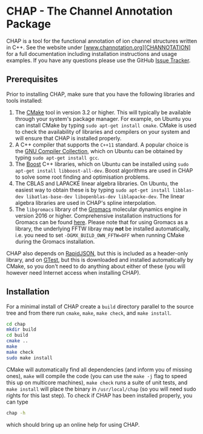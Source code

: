 # CHAP - The Channel Annotation Package #

CHAP is a tool for the functional annotation of ion channel structures written in C++. See the website under [www.channotation.org][CHANNOTATION] for a full documentation including installation instructions and usage examples. If you have any questions please use the GitHub [Issue Tracker](https://github.com/channotation/chap/issues).


## Prerequisites ##

Prior to installing CHAP, make sure that you have the following libraries and tools installed:

1. The [CMake][CMake] tool in version 3.2 or higher. This will typically be available through your system's package manager. For example, on Ubuntu you can install CMake by typing `sudo apt-get install cmake`. CMake is used to check the availability of libraries and compilers on your system and will ensure that CHAP is installed properly.
2. A C++ compiler that supports the `C++11` standard. A popular choice is the [GNU Compiler Collection][GCC], which on Ubuntu can be obtained by typing `sudo apt-get install gcc`.
3. The [Boost][Boost] C++ libraries, which on Ubuntu can be installed using `sudo apt-get install libboost-all-dev`. Boost algorithms are used in CHAP to solve some root finding and optimisation problems.
4. The CBLAS and LAPACKE linear algebra libraries. On Ubuntu, the easiest way to obtain these is by typing `sudo apt-get install libblas-dev libatlas-base-dev libopenblas-dev liblapacke-dev`. The linear algebra libraries are used in CHAP's spline interpolation.
5. The `libgromacs` library of the [Gromacs][Gromacs] molecular dynamics engine in version 2016 or higher. Comprehensive installation instructions for Gromacs can be found [here][Gromacs-install].
Please note that for using Gromacs as a library, the underlying FFTW libray 
may **not** be installed automatically, i.e. you need to set
`-DGMX_BUILD_OWN_FFTW=OFF` when running CMake during the Gromacs 
installation.

CHAP also depends on [RapidJSON](http://rapidjson.org/), but this is included as a header-only library, and on [GTest][GTest], but this is downloaded and installed automatically by CMake, so you don't need to do anything about either of these (you will however need Internet access when installing CHAP).


## Installation ##

For a minimal install of CHAP create a `build` directory parallel to the source tree and from there run `cmake`, `make`, `make check`, and `make install`.

```bash
cd chap
mkdir build
cd build
cmake ..
make
make check
sudo make install
```

CMake will automatically find all dependencies (and inform you of missing ones), `make` will compile the code (you can use the `make -j` flag to speed this up on multicore machines), `make check` runs a suite of unit tests, and `make install` will place the binary in `/usr/local/chap` (so you will need sudo rights for this last step). To check if CHAP has been installed properly, you can type

```bash
chap -h
```

which should bring up an online help for using CHAP.


[CMake]: https://cmake.org/
[Boost]: http://www.boost.org/
[CBLAS]: http://www.netlib.org/blas/
[LAPACKE]: http://www.netlib.org/lapack/lapacke.html
[Gromacs]: http://www.gromacs.org/
[Gromacs-install]: http://manual.gromacs.org/documentation/ 
[GCC]: https://gcc.gnu.org/
[GTest]: https://github.com/google/googletest
[CHANNOTATION]: http://www.channotation.org

